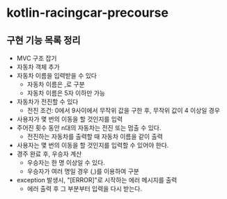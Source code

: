 # kotlin-racingcar-precourse

## 구현 기능 목록 정리
- MVC 구조 잡기
- 자동차 객체 추가
- 자동차 이름을 입력받을 수 있다 
  - 자동차 이름은 ,로 구분
  - 자동차 이름은 5자 이하만 가능
- 자동차가 전진할 수 있다 
  - 전진 조건: 0에서 9사이에서 무작위 값을 구한 후, 무작위 값이 4 이상일 경우
- 사용자가 몇 번의 이동을 할 것인지를 입력
- 주어진 횟수 동안 n대의 자동차는 전진 또는 멈출 수 있다.
    - 전진하는 자동차를 출력할 때 자동차 이름을 같이 출력
- 사용자는 몇 번의 이동을 할 것인지를 입력할 수 있어야 한다.
- 경주 완료 후, 우승자 계산 
  - 우승자는 한 명 이상일 수 있다.
  - 우승자가 여러 명일 경우 (,)를 이용하여 구분
- exception 발생시, "[ERROR]"로 시작하는 에러 메시지를 출력
  - 에러 출력 후 그 부분부터 입력을 다시 받는다.